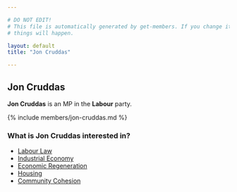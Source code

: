 ```yaml
---

# DO NOT EDIT!
# This file is automatically generated by get-members. If you change it, bad
# things will happen.

layout: default
title: "Jon Cruddas"

---
```


## Jon Cruddas

**Jon Cruddas** is an MP in the **Labour** party.

{% include members/jon-cruddas.md %}

### What is Jon Cruddas interested in?


* [Labour Law](/interests/labour-law.html)
* [Industrial Economy](/interests/industrial-economy.html)
* [Economic Regeneration](/interests/economic-regeneration.html)
* [Housing](/interests/housing.html)
* [Community Cohesion](/interests/community-cohesion.html)
